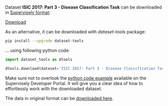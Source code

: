 Dataset **ISIC 2017: Part 3 - Disease Classification Task** can be downloaded in [Supervisely format](https://developer.supervisely.com/api-references/supervisely-annotation-json-format):

 [Download](https://assets.supervisely.com/remote/eyJsaW5rIjogImZzOi8vYXNzZXRzLzI5NTRfSVNJQyAyMDE3OiBQYXJ0IDMgLSBEaXNlYXNlIENsYXNzaWZpY2F0aW9uIFRhc2svaXNpYy0yMDE3Oi1wYXJ0LTMtLS1kaXNlYXNlLWNsYXNzaWZpY2F0aW9uLXRhc2stRGF0YXNldE5pbmphLnRhciIsICJzaWciOiAiZncrNnhjc05YL053RUxhTy82cU1uZWYrTVVaaVUzRE1GM2w0bytDKzFEbz0ifQ==)

As an alternative, it can be downloaded with *dataset-tools* package:
``` bash
pip install --upgrade dataset-tools
```

... using following python code:
``` python
import dataset_tools as dtools

dtools.download(dataset='ISIC 2017: Part 3 - Disease Classification Task', dst_dir='~/dataset-ninja/')
```
Make sure not to overlook the [python code example](https://developer.supervisely.com/getting-started/python-sdk-tutorials/iterate-over-a-local-project) available on the Supervisely Developer Portal. It will give you a clear idea of how to effortlessly work with the downloaded dataset.

The data in original format can be [downloaded here](https://challenge.isic-archive.com/data/#2017).